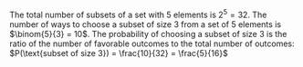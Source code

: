 The total number of subsets of a set with 5 elements is $2^5 = 32$.
The number of ways to choose a subset of size 3 from a set of 5 elements is $\binom{5}{3} = 10$.
The probability of choosing a subset of size 3 is the ratio of the number of favorable outcomes to the total number of outcomes:
$P(\text{subset of size 3}) = \frac{10}{32} = \frac{5}{16}$
